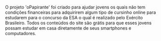 O projeto 'oPapirante' foi criado para ajudar jovens os quais não tem condições financeiras para adquirirem algum tipo de cursinho online para estudarem para o concurso da ESA o qual é realizado pelo Exército Brasileiro. Todos os conteúdos do site são grátis para que esses jovens possam estudar em casa diretamente de seus smartphones e computadores.